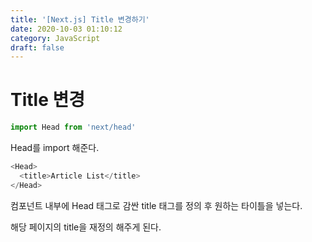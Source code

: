 ```yaml
---
title: '[Next.js] Title 변경하기'
date: 2020-10-03 01:10:12
category: JavaScript
draft: false
---
```


# Title 변경

```js
import Head from 'next/head'
```

Head를 import 해준다.

```js
<Head>
  <title>Article List</title>
</Head>
```

컴포넌트 내부에 Head 태그로 감싼 title 태그를 정의 후 원하는 타이틀을 넣는다.

해당 페이지의 title을 재정의 해주게 된다.

